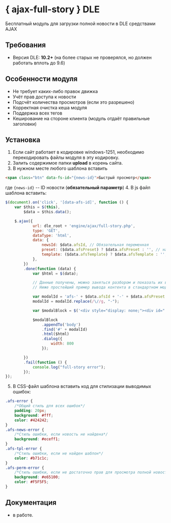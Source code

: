 # { ajax-full-story } DLE
Бесплатный модуль для загрузки полной новости в DLE средствами AJAX

## Требования
- Версия DLE: **10.2+** (на более старых не проверялся, но должен работать вплоть до 9.6)

## Особенности модуля
- Не требует каких-либо правок движка
- Учёт прав доступа к новости
- Подсчёт количества просмотров (если это разрешено)
- Корректная очистка кеша модуля
- Поддержка всех тегов
- Кеширование на стороне клиента (модуль отдаёт правильные заголовки)

## Установка
1. Если сайт работает в кодировке windows-1251, необходимо перекодировать файлы модуля в эту кодировку.
2. Залить содержимое папки **upload** в корень сайта.
3. В нужном месте любого шаблона вставить 
``` html
<span class="btn" data-fs-id="{news-id}">Быстрый просмотр</span>
```
где `{news-id}` -- ID новости (**обязательный параметр**)
4. В js файл шаблона вставить:
``` javascript
$(document).on('click', '[data-afs-id]', function () {
    var $this = $(this),
        $data = $this.data();

    $.ajax({
            url: dle_root + 'engine/ajax/full-story.php',
            type: 'GET',
            dataType: 'html',
            data: {
                newsId: $data.afsId, // Обязательная переменная
                preset: ($data.afsPreset) ? $data.afsPreset : '', // название файла с настройками
                template: ($data.afsTemplate) ? $data.afsTemplate : '', // Название файла с шаблоном
            },
        })
        .done(function (data) {
            var $html = $(data);

            // Данные получены, можно заняться разбором и показать их в диалоге
            // Ниже простейший пример вывода контента в стандартном модальном окне DLE

            var modalId = 'afs-' + $data.afsId + '-' + $data.afsPreset + '-' + $data.afsTemplate;
            modalId = modalId.replace(/\//g, "-");

            var $modalBlock = $('<div style="display: none;"><div id="' + modalId + '"></div></div>');

            $modalBlock
                .appendTo('body')
                .find('#' + modalId)
                .html($html)
                .dialog({
                    width: 800
                });

        })
        .fail(function () {
            console.log("full-story error");
        });
});
```

5. В CSS-файл шаблона вставить код для стилизации выводимых ошибок:
``` CSS
.afs-error {
    /*Общий стиль для всех ошибок*/
    padding: 20px;
    background: #fff;
    color: #424242;
}
.afs-news-error {
    /*Стиль ошибки, если новость не найдена*/
    background: #eceff1;
}
.afs-tpl-error {
    /*Стиль ошибки, если не найден шаблон*/
    color: #b71c1c;
}
.afs-perm-error {
    /*Стиль ошибки, если не достаточно прав для просмотра полной новости*/
    background: #e65100;
    color: #F5F5F5;
}
```
## Документация
- в работе.